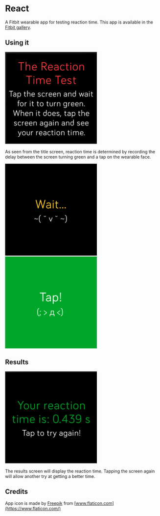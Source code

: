 # React
A Fitbit wearable app for testing reaction time. This app is available in the [Fitbit gallery](https://gallery.fitbit.com/details/cb7d1825-1751-408f-adb0-e60217893e84).

## Using it
![alt text](https://github.com/willakong/fitbit-react/blob/master/screenshots/versa/main.png "Main title screen")

As seen from the title screen, reaction time is determined by recording the delay between the screen turning green and a tap on the wearable face.

![alt text](https://github.com/willakong/fitbit-react/blob/master/screenshots/versa/wait.png "Wait screen")
![alt text](https://github.com/willakong/fitbit-react/blob/master/screenshots/versa/tap.png "Tap screen")

## Results
![alt text](https://github.com/willakong/fitbit-react/blob/master/screenshots/versa/results.png "Results screen")

The results screen will display the reaction time. Tapping the screen again will allow another try at getting a better time.

## Credits
App icon is made by [Freepik](https://www.freepik.com/) from [www.flaticon.com](https://www.flaticon.com/)
